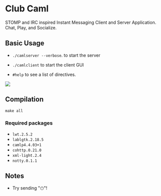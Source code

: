 # Club Caml

STOMP and IRC inspired Instant Messaging Client and Server Application. Chat,
Play, and Socialize.

## Basic Usage

- `./camlserver --verbose`. to start the server

- `./camlclient` to start the client GUI

- `#help` to see a list of directives.

![]( https://raw.githubusercontent.com/yuhuanq/Club-Caml/master/ex.gif?token=AQYGq4f9ZEAuP60oT3vYrqc4PM1on-6oks5YTxQhwA==)

## Compilation

`make all`

### Required packages

- `lwt.2.5.2`
- `lablgtk.2.18.5`
- `camlp4.4.03+1`
- `cohttp.0.21.0`
- `xml-light.2.4`
- `notty.0.1.1`

## Notes

- Try sending "`😶`"!


